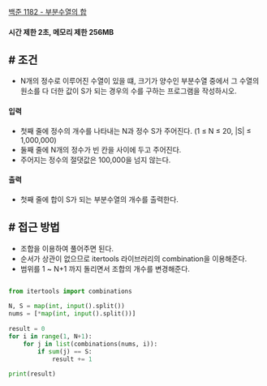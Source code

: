 
[백준 1182 - 부분수열의 합](https://www.acmicpc.net/problem/1182)


#### **시간 제한 2초, 메모리 제한 256MB**


## **# 조건**

- N개의 정수로 이루어진 수열이 있을 떄, 크기가 양수인 부분수열 중에서 그 수열의 원소를 다 더한 값이 S가 되는 경우의 수를 구하는 프로그램을 작성하시오.


#### **입력**
- 첫째 줄에 정수의 개수를 나타내는 N과 정수 S가 주어진다. (1 ≤ N ≤ 20, |S| ≤ 1,000,000) 
- 둘째 줄에 N개의 정수가 빈 칸을 사이에 두고 주어진다. 
- 주어지는 정수의 절댓값은 100,000을 넘지 않는다.


#### **출력**
- 첫째 줄에 합이 S가 되는 부분수열의 개수를 출력한다.


## **# 접근 방법**

- 조합을 이용하여 풀어주면 된다.
- 순서가 상관이 없으므로 itertools 라이브러리의 combination을 이용해준다.
- 범위를 1 ~ N+1 까지 돌리면서 조합의 개수를 변경해준다.


```PYTHON

from itertools import combinations  
  
N, S = map(int, input().split())  
nums = [*map(int, input().split())]  
  
result = 0  
for i in range(1, N+1):  
    for j in list(combinations(nums, i)):  
        if sum(j) == S:  
            result += 1  
  
print(result)
```